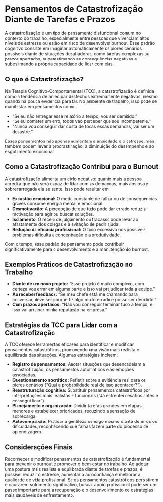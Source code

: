 # Pensamentos de Catastrofização Diante de Tarefas e Prazos

A catastrofização é um tipo de pensamento disfuncional comum no contexto do trabalho, especialmente entre pessoas que vivenciam altos níveis de estresse ou estão em risco de desenvolver burnout. Esse padrão cognitivo consiste em imaginar automaticamente os piores cenários possíveis diante de situações desafiadoras, como tarefas complexas ou prazos apertados, superestimando as consequências negativas e subestimando a própria capacidade de lidar com elas.

## O que é Catastrofização?

Na Terapia Cognitivo-Comportamental (TCC), a catastrofização é definida como a tendência de antecipar desfechos extremamente negativos, mesmo quando há pouca evidência para tal. No ambiente de trabalho, isso pode se manifestar em pensamentos como:

- “Se eu não entregar esse relatório a tempo, vou ser demitido.”
- “Se eu cometer um erro, todos vão perceber que sou incompetente.”
- “Nunca vou conseguir dar conta de todas essas demandas, vai ser um desastre.”

Esses pensamentos não apenas aumentam a ansiedade e o estresse, mas também podem levar à procrastinação, à diminuição do desempenho e ao esgotamento emocional.

## Como a Catastrofização Contribui para o Burnout

A catastrofização alimenta um ciclo negativo: quanto mais a pessoa acredita que não será capaz de lidar com as demandas, mais ansiosa e sobrecarregada ela se sente. Isso pode resultar em:

- **Exaustão emocional:** O medo constante de falhar ou de consequências graves consome energia mental e emocional.
- **Desmotivação:** A percepção de que tudo pode dar errado reduz a motivação para agir ou buscar soluções.
- **Isolamento:** O receio de julgamento ou fracasso pode levar ao afastamento dos colegas e à evitação de pedir ajuda.
- **Redução da eficácia profissional:** O foco excessivo nos possíveis problemas dificulta a concentração e a produtividade.

Com o tempo, esse padrão de pensamento pode contribuir significativamente para o desenvolvimento e a manutenção do burnout.

## Exemplos Práticos de Catastrofização no Trabalho

- **Diante de um novo projeto:** “Esse projeto é muito complexo, com certeza vou errar em alguma parte e isso vai prejudicar toda a equipe.”
- **Ao receber feedback:** “Se meu chefe está me chamando para conversar, deve ser porque fiz algo muito errado e posso ser demitido.”
- **Com prazos apertados:** “Não vou conseguir terminar tudo a tempo, e isso vai arruinar minha reputação na empresa.”

## Estratégias da TCC para Lidar com a Catastrofização

A TCC oferece ferramentas eficazes para identificar e modificar pensamentos catastróficos, promovendo uma visão mais realista e equilibrada das situações. Algumas estratégias incluem:

- **Registro de pensamentos:** Anotar situações que desencadeiam a catastrofização, os pensamentos automáticos e as emoções associadas.
- **Questionamento socrático:** Refletir sobre a evidência real para os piores cenários (“Qual a probabilidade real de isso acontecer?”).
- **Reestruturação cognitiva:** Substituir pensamentos catastróficos por interpretações mais realistas e funcionais (“Já enfrentei desafios antes e consegui lidar”).
- **Planejamento e organização:** Dividir tarefas grandes em etapas menores e estabelecer prioridades, reduzindo a sensação de sobrecarga.
- **Autocompaixão:** Praticar a gentileza consigo mesmo diante de erros ou dificuldades, reconhecendo que falhas fazem parte do processo de aprendizagem.

## Considerações Finais

Reconhecer e modificar pensamentos de catastrofização é fundamental para prevenir o burnout e promover o bem-estar no trabalho. Ao adotar uma postura mais realista e equilibrada diante de tarefas e prazos, é possível reduzir o estresse, aumentar a autoconfiança e melhorar a qualidade de vida profissional. Se os pensamentos catastróficos persistirem e causarem sofrimento significativo, buscar apoio profissional pode ser um passo importante para a recuperação e o desenvolvimento de estratégias mais saudáveis de enfrentamento.